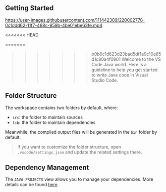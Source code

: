 ## Getting Started

https://user-images.githubusercontent.com/111442309/220002778-0c1ddd62-11f7-488c-959b-4be01ebe63fe.mp4

<<<<<<< HEAD

=======
>>>>>>> b0b6c1d623d23bad5df1a9c10e85d1c80a4f0901
Welcome to the VS Code Java world. Here is a guideline to help you get started to write Java code in Visual Studio Code.

## Folder Structure

The workspace contains two folders by default, where:

- `src`: the folder to maintain sources
- `lib`: the folder to maintain dependencies

Meanwhile, the compiled output files will be generated in the `bin` folder by default.

> If you want to customize the folder structure, open `.vscode/settings.json` and update the related settings there.

## Dependency Management

The `JAVA PROJECTS` view allows you to manage your dependencies. More details can be found [here](https://github.com/microsoft/vscode-java-dependency#manage-dependencies).
